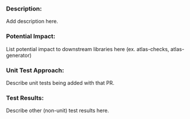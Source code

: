 ### Description:

Add description here.

### Potential Impact:

List potential impact to downstream libraries here (ex. atlas-checks, atlas-generator)

### Unit Test Approach:

Describe unit tests being added with that PR.

### Test Results:

Describe other (non-unit) test results here.
